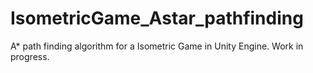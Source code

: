 # IsometricGame_Astar_pathfinding
A* path finding algorithm for a Isometric Game in Unity Engine. Work in progress.
